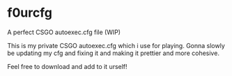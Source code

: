 # f0urcfg
A perfect CSGO autoexec.cfg file (WIP)

This is my private CSGO autoexec.cfg which i use for playing.
Gonna slowly be updating my cfg and fixing it and making it prettier and more cohesive.

Feel free to download and add to it urself!
